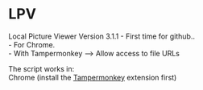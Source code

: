 # LPV
Local Picture Viewer
Version 3.1.1 - First time for github..<br/>
              - For Chrome.<br/>
              - With Tampermonkey --> Allow access to file URLs<br/>
              
      
The script works in:
<br/>
Chrome (install the <a href="https://chrome.google.com/webstore/detail/tampermonkey/dhdgffkkebhmkfjojejmpbldmpobfkfo?hl=en" target="_blank">Tampermonkey</a> extension first)
